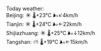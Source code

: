 Today weather:  
Beijing: ☀️   🌡️+23°C 🌬️↙4km/h  
Tianjin: ☀️   🌡️+24°C 🌬️←22km/h  
Shijiazhuang: ☀️   🌡️+25°C 🌬️↓12km/h  
Tangshan: ⛅️  🌡️+19°C 🌬️←15km/h  
